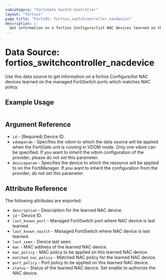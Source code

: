 ```yaml
---
subcategory: "FortiGate Switch-Controller"
layout: "fortios"
page_title: "FortiOS: fortios_switchcontroller_nacdevice"
description: |-
  Get information on a fortios Configure/list NAC devices learned on the managed FortiSwitch ports which matches NAC policy.
---
```


# Data Source: fortios_switchcontroller_nacdevice
Use this data source to get information on a fortios Configure/list NAC devices learned on the managed FortiSwitch ports which matches NAC policy.


## Example Usage

```hcl

```

## Argument Reference

* `id` - (Required) Device ID.
* `vdomparam` - Specifies the vdom to which the data source will be applied when the FortiGate unit is running in VDOM mode. Only one vdom can be specified. If you want to inherit the vdom configuration of the provider, please do not set this parameter.
* `deviceparam` - Specifies the device to which the resource will be applied to on the FortiManager. If you want to inherit the configuration from the provider, do not set this parameter.

## Attribute Reference

The following attributes are exported:

* `description` - Description for the learned NAC device.
* `id` - Device ID.
* `last_known_port` - Managed FortiSwitch port where NAC device is last learned.
* `last_known_switch` - Managed FortiSwitch where NAC device is last learned.
* `last_seen` - Device last seen.
* `mac` - MAC address of the learned NAC device.
* `mac_policy` - MAC policy to be applied on this learned NAC device.
* `matched_nac_policy` - Matched NAC policy for the learned NAC device.
* `port_policy` - Port policy to be applied on this learned NAC device.
* `status` - Status of the learned NAC device. Set enable to authorize the NAC device.
